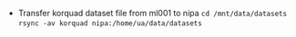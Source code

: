- Transfer korquad dataset file from ml001 to nipa
`cd /mnt/data/datasets`
`rsync -av korquad nipa:/home/ua/data/datasets`
